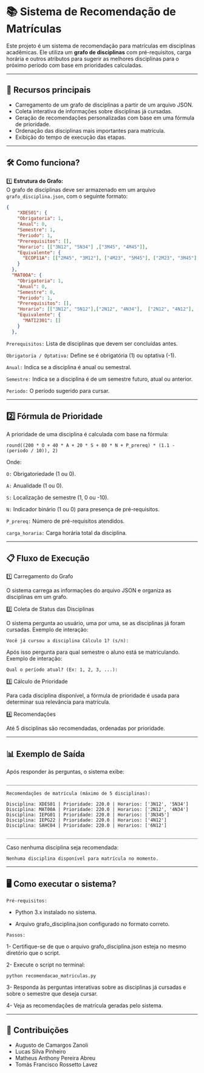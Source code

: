 # 📚 Sistema de Recomendação de Matrículas 

Este projeto é um sistema de recomendação para matrículas em disciplinas acadêmicas. Ele utiliza um **grafo de disciplinas** com pré-requisitos, carga horária e outros atributos para sugerir as melhores disciplinas para o próximo período com base em prioridades calculadas. 

---

## 🚀 **Recursos principais**
- Carregamento de um grafo de disciplinas a partir de um arquivo JSON.
- Coleta interativa de informações sobre disciplinas já cursadas.
- Geração de recomendações personalizadas com base em uma fórmula de prioridade.
- Ordenação das disciplinas mais importantes para matrícula.
- Exibição do tempo de execução das etapas.

---

## 🛠️ **Como funciona?**

1️⃣ **Estrutura do Grafo:**  
O grafo de disciplinas deve ser armazenado em um arquivo `grafo_disciplina.json`, com o seguinte formato:

```json
{
    "XDES01": {
    "Obrigatoria": 1,
    "Anual": 0,
    "Semestre": 1,
    "Periodo": 1,
    "Prerequisitos": [],
    "Horario": [["3N12", "5N34"] ,["3M45", "4M45"]],
    "Equivalente": {
      "ECOP11A": [["2M45", "3M12"], ["4M23", "5M45"], ["2M23", "3M45"], ["2M45", "3M23"]]
    }
  },
  "MAT00A": {
    "Obrigatoria": 1,
    "Anual": 0,
    "Semestre": 0,
    "Periodo": 1,
    "Prerequisitos": [],
    "Horario": [["3N12", "5N12"],["2N12", "4N34"],  ["2N12", "4N12"], ["2T34", "4T12"], ["2M45", "4M23"], ["3T12", "6T12"], ["2T34", "4T34"], ["3T34", "5T34"]],
    "Equivalente": {
      "MATI2301": []
    }
  },
```

`Prerequisitos:` Lista de disciplinas que devem ser concluídas antes.

`Obrigatoria / Optativa:` Define se é obrigatória (1) ou optativa (-1).

`Anual:` Indica se a disciplina é anual ou semestral.

`Semestre:` Indica se a disciplina é de um semestre futuro, atual ou anterior.

`Periodo:` O período sugerido para cursar.

---

## 2️⃣ **Fórmula de Prioridade**
A prioridade de uma disciplina é calculada com base na fórmula:

```
round((200 * O + 40 * A + 20 * S + 80 * N + P_prereq) * (1.1 - (periodo / 10)), 2)
```

Onde:

`O:` Obrigatoriedade (1 ou 0).

`A:` Anualidade (1 ou 0).

`S:` Localização de semestre (1, 0 ou -10).

`N:` Indicador binário (1 ou 0) para presença de pré-requisitos.

`P_prereq:` Número de pré-requisitos atendidos.

`carga_horaria:` Carga horária total da disciplina.

---

## 📋 **Fluxo de Execução**

1️⃣ Carregamento do Grafo

O sistema carrega as informações do arquivo JSON e organiza as disciplinas em um grafo.

2️⃣ Coleta de Status das Disciplinas

O sistema pergunta ao usuário, uma por uma, se as disciplinas já foram cursadas.
Exemplo de interação:

```
Você já cursou a disciplina Cálculo 1? (s/n):
```

Após isso pergunta para qual semestre o aluno está se matriculando.
Exemplo de interação:

```
Qual o período atual? (Ex: 1, 2, 3, ...): 
```

3️⃣ Cálculo de Prioridade

Para cada disciplina disponível, a fórmula de prioridade é usada para determinar sua relevância para matrícula.

4️⃣ Recomendações

Até 5 disciplinas são recomendadas, ordenadas por prioridade.

---

## **📊 Exemplo de Saída**
Após responder às perguntas, o sistema exibe:

```
_______________________________________________________________________

Recomendações de matrícula (máximo de 5 disciplinas):

Disciplina: XDES01 | Prioridade: 220.0 | Horarios: ['3N12', '5N34']
Disciplina: MAT00A | Prioridade: 220.0 | Horarios: ['2N12', '4N34']
Disciplina: IEPG01 | Prioridade: 220.0 | Horarios: ['3N345']
Disciplina: IEPG22 | Prioridade: 220.0 | Horarios: ['4N12']
Disciplina: SAHC04 | Prioridade: 220.0 | Horarios: ['6N12']

_______________________________________________________________________
```

Caso nenhuma disciplina seja recomendada:
```
Nenhuma disciplina disponível para matrícula no momento.
```

---

## **🖥️ Como executar o sistema?**

`Pré-requisitos:`
- Python 3.x instalado no sistema.

- Arquivo grafo_disciplina.json configurado no formato correto.

`Passos:`

1- Certifique-se de que o arquivo grafo_disciplina.json esteja no mesmo diretório que o script.

2- Execute o script no terminal:

```
python recomendacao_matriculas.py
```

3- Responda às perguntas interativas sobre as disciplinas já cursadas e sobre o semestre que deseja cursar.

4- Veja as recomendações de matrícula geradas pelo sistema.

---

## **🤝 Contribuições**
- Augusto de Camargos Zanoli
- Lucas Silva Pinheiro
- Matheus Anthony Pereira Abreu
- Tomás Francisco Rossetto Lavez
